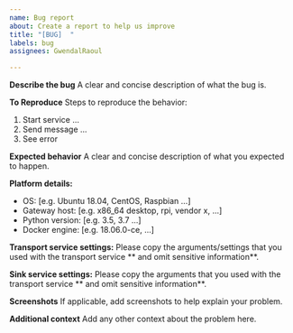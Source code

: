 ```yaml
---
name: Bug report
about: Create a report to help us improve
title: "[BUG]  "
labels: bug
assignees: GwendalRaoul

---
```


**Describe the bug**
A clear and concise description of what the bug is.

**To Reproduce**
Steps to reproduce the behavior:
1. Start service ...
2. Send message ...
3. See error

**Expected behavior**
A clear and concise description of what you expected to happen.

**Platform details:**
 - OS: [e.g. Ubuntu 18.04, CentOS, Raspbian ...]
 - Gateway host: [e.g. x86_64 desktop, rpi, vendor x, ...]
 - Python version: [e.g. 3.5, 3.7 ...] 
 - Docker engine: [e.g. 18.06.0-ce, ...]

**Transport service settings:**
Please copy the arguments/settings that you used with the transport service ** and omit sensitive information**.

**Sink service settings:**
Please copy the arguments that you used with the transport service ** and omit sensitive information**.

**Screenshots**
If applicable, add screenshots to help explain your problem.

**Additional context**
Add any other context about the problem here.
